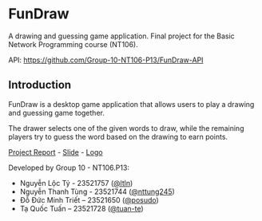 # FunDraw
A drawing and guessing game application. Final project for the Basic Network Programming course (NT106).

API: https://github.com/Group-10-NT106-P13/FunDraw-API

## Introduction
FunDraw is a desktop game application that allows users to play a drawing and guessing game together.

The drawer selects one of the given words to draw, while the remaining players try to guess the word based on the drawing to earn points.

[Project Report](https://github.com/Group-10-NT106-P13/FunDraw-docs/blob/main/nhom10-fundraw-baocaocuoiky.pdf) - [Slide](https://github.com/Group-10-NT106-P13/FunDraw-docs/blob/main/nhom10-fundraw-baocaocuoiky-slide.pptx) - [Logo](https://github.com/Group-10-NT106-P13/FunDraw-docs/blob/main/FunDraw-logo.png)

Developed by Group 10 - NT106.P13:
- Nguyễn Lộc Tỷ - 23521757 ([@ltln](https://github.com/ltln))
- Nguyễn Thanh Tùng - 23521744 ([@nttung245](https://github.com/nttung245))
- Đỗ Đức Minh Triết – 23521650 ([@posudo](https://github.com/posudo))
- Tạ Quốc Tuấn – 23521728 ([@tuan-te](https://github.com/tuan-te))
